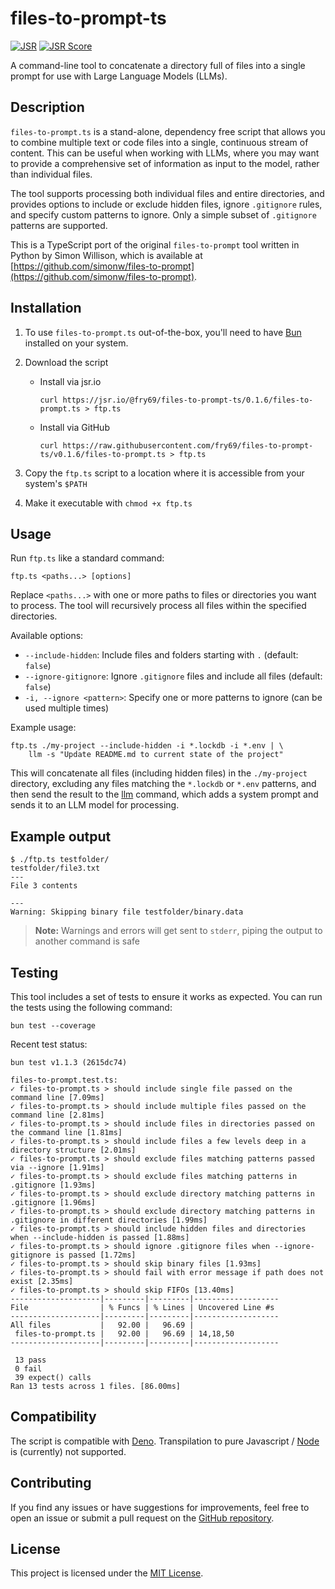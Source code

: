 # files-to-prompt-ts

[![JSR](https://jsr.io/badges/@fry69/files-to-prompt-ts)](https://jsr.io/@fry69/files-to-prompt-ts)
[![JSR Score](https://jsr.io/badges/@fry69/files-to-prompt-ts/score)](https://jsr.io/@fry69/files-to-prompt-ts)

A command-line tool to concatenate a directory full of files into a single prompt for use with Large Language Models (LLMs).

## Description

`files-to-prompt.ts` is a stand-alone, dependency free script that allows you to combine multiple text or code files into a single, continuous stream of content. This can be useful when working with LLMs, where you may want to provide a comprehensive set of information as input to the model, rather than individual files.

The tool supports processing both individual files and entire directories, and provides options to include or exclude hidden files, ignore `.gitignore` rules, and specify custom patterns to ignore. Only a simple subset of `.gitignore` patterns are supported.

This is a TypeScript port of the original `files-to-prompt` tool written in Python by Simon Willison, which is available at [https://github.com/simonw/files-to-prompt](https://github.com/simonw/files-to-prompt).

## Installation

1. To use `files-to-prompt.ts` out-of-the-box, you'll need to have [Bun](https://bun.sh/) installed on your system.

2. Download the script
    - Install via jsr.io
        ```shell
        curl https://jsr.io/@fry69/files-to-prompt-ts/0.1.6/files-to-prompt.ts > ftp.ts
        ```

    - Install via GitHub

        ```shell
        curl https://raw.githubusercontent.com/fry69/files-to-prompt-ts/v0.1.6/files-to-prompt.ts > ftp.ts
        ```

3. Copy the `ftp.ts` script to a location where it is accessible from your system's `$PATH`
4. Make it executable with `chmod +x ftp.ts`

## Usage

Run `ftp.ts` like a standard command:

```
ftp.ts <paths...> [options]
```

Replace `<paths...>` with one or more paths to files or directories you want to process. The tool will recursively process all files within the specified directories.

Available options:

- `--include-hidden`: Include files and folders starting with `.` (default: `false`)
- `--ignore-gitignore`: Ignore `.gitignore` files and include all files (default: `false`)
- `-i, --ignore <pattern>`: Specify one or more patterns to ignore (can be used multiple times)

Example usage:

```
ftp.ts ./my-project --include-hidden -i *.lockdb -i *.env | \
    llm -s "Update README.md to current state of the project"
```

This will concatenate all files (including hidden files) in the `./my-project` directory, excluding any files matching the `*.lockdb` or `*.env` patterns, and then send the result to the [llm](https://llm.datasette.io/en/stable/) command, which adds a system prompt and sends it to an LLM model for processing.

## Example output

```
$ ./ftp.ts testfolder/
testfolder/file3.txt
---
File 3 contents

---
Warning: Skipping binary file testfolder/binary.data
```
> **Note:** Warnings and errors will get sent to `stderr`, piping the output to another command is safe

## Testing

This tool includes a set of tests to ensure it works as expected. You can run the tests using the following command:

```
bun test --coverage
```

Recent test status:

```
bun test v1.1.3 (2615dc74)

files-to-prompt.test.ts:
✓ files-to-prompt.ts > should include single file passed on the command line [7.09ms]
✓ files-to-prompt.ts > should include multiple files passed on the command line [2.81ms]
✓ files-to-prompt.ts > should include files in directories passed on the command line [1.81ms]
✓ files-to-prompt.ts > should include files a few levels deep in a directory structure [2.01ms]
✓ files-to-prompt.ts > should exclude files matching patterns passed via --ignore [1.91ms]
✓ files-to-prompt.ts > should exclude files matching patterns in .gitignore [1.93ms]
✓ files-to-prompt.ts > should exclude directory matching patterns in .gitignore [1.96ms]
✓ files-to-prompt.ts > should exclude directory matching patterns in .gitignore in different directories [1.99ms]
✓ files-to-prompt.ts > should include hidden files and directories when --include-hidden is passed [1.88ms]
✓ files-to-prompt.ts > should ignore .gitignore files when --ignore-gitignore is passed [1.72ms]
✓ files-to-prompt.ts > should skip binary files [1.93ms]
✓ files-to-prompt.ts > should fail with error message if path does not exist [2.35ms]
✓ files-to-prompt.ts > should skip FIFOs [13.40ms]
--------------------|---------|---------|-------------------
File                | % Funcs | % Lines | Uncovered Line #s
--------------------|---------|---------|-------------------
All files           |   92.00 |   96.69 |
 files-to-prompt.ts |   92.00 |   96.69 | 14,18,50
--------------------|---------|---------|-------------------

 13 pass
 0 fail
 39 expect() calls
Ran 13 tests across 1 files. [86.00ms]
```

## Compatibility

The script is compatible with [Deno](https://deno.com/).
Transpilation to pure Javascript / [Node](https://nodejs.org/en) is (currently) not supported.

## Contributing

If you find any issues or have suggestions for improvements, feel free to open an issue or submit a pull request on the [GitHub repository](https://github.com/fry69/files-to-prompt-ts).

## License

This project is licensed under the [MIT License](LICENSE).
